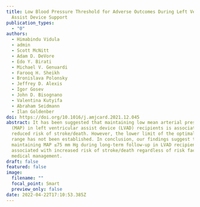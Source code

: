 ```yaml
---
title: Low Blood Pressure Threshold for Adverse Outcomes During Left Ventricular
  Assist Device Support
publication_types:
  - "0"
authors:
  - Himabindu Vidula
  - admin
  - Scott McNitt
  - Adam D. DeVore
  - Edo Y. Birati
  - Michael V. Genuardi
  - Farooq H. Sheikh
  - Bronislava Polonsky
  - Jeffrey D. Alexis
  - Igor Gosev
  - John D. Bisognano
  - Valentina Kutyifa
  - Abraham Seidmann
  - Ilan Goldenber
doi: https://doi.org/10.1016/j.amjcard.2021.12.045
abstract: It has been suggested that maintaining low mean arterial pressure
  (MAP) in left ventricular assist device (LVAD) recipients is associated with a
  reduced risk of stroke/death. However, the lower limit of the optimal MAP
  range has not been established. In conclusion, our findings suggest that
  maintaining MAP ≤75 mm Hg during long-term follow-up in LVAD recipients is
  associated with increased risk of stroke/death regardless of risk factors or
  medical management.
draft: false
featured: false
image:
  filename: ""
  focal_point: Smart
  preview_only: false
date: 2022-04-22T17:10:53.385Z
---
```

